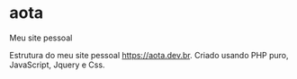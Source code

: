 # aota
Meu site pessoal

Estrutura do meu site pessoal https://aota.dev.br. Criado usando PHP puro, JavaScript, Jquery e Css.
